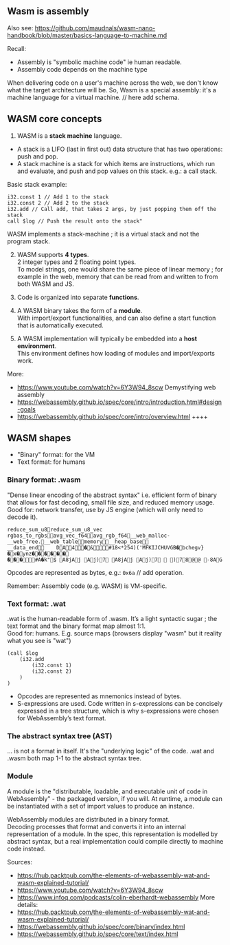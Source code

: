 ## Wasm is assembly

Also see: https://github.com/maudnals/wasm-nano-handbook/blob/master/basics-language-to-machine.md

Recall:
* Assembly is "symbolic machine code" ie human readable. 
* Assembly code depends on the machine type 

When delivering code on a user's machine across the web, we don't know what the target architecture will be. So, Wasm is a special assembly: it's a machine language for a virtual machine.
// here add schema. 



## WASM core concepts

1) WASM is a **stack machine** language.  
* A stack is a LIFO (last in first out) data structure that has two operations: push and pop.
* A stack machine is a stack for which items are instructions, which run and evaluate, and push and pop values on this stack. e.g.: a call stack.  

Basic stack example:
```wasm
i32.const 1 // Add 1 to the stack
i32.const 2 // Add 2 to the stack
i32.add // Call add, that takes 2 args, by just popping them off the stack
call $log // Push the result onto the stack"
``` 

WASM implements a stack-machine ; it is a virtual stack and not the program stack.

2) WASM supports **4 types**.   
2 integer types and 2 floating point types.  
To model strings, one would share the same piece of linear memory ; for example in the web, memory that can be read from and written to from both WASM and JS.  

3) Code is organized into separate **functions**.    

4) A WASM binary takes the form of a **module**.  
With import/export functionalities, and can also define a start function that is automatically executed. 

5) A WASM implementation will typically be embedded into a **host environment**.   
This environment defines how loading of modules and import/exports work. 

More:  
* https://www.youtube.com/watch?v=6Y3W94_8scw Demystifying web assembly
* https://webassembly.github.io/spec/core/intro/introduction.html#design-goals 
* https://webassembly.github.io/spec/core/intro/overview.html ++++  

## WASM shapes    

* "Binary" format: for the VM 
* Text format: for humans 

### Binary format: .wasm  

"Dense linear encoding of the abstract syntax" i.e. efficient form of binary that allows for fast decoding, small file size, and reduced memory usage.  
Good for: network transfer, use by JS engine (which will only need to decode it).

```wasm
reduce_sum_u8reduce_sum_u8_vec
rgbas_to_rgbsavg_vec_f64avg_rgb_f64__web_malloc-
__web_free.__web_tablememory__heap_base
__data_end	DA4�&#18<*254)('MFKIJCHUVGB�bchegv}�x�ynz������
���#A�k"$ A8jAj Aj)7 A8jAj Aj)7  )78@@ -8AG 
``` 
Opcodes are represented as bytes, e.g.:
`0x6a` // add operation. 

Remember: Assembly code (e.g. WASM) is VM-specific.

### Text format: .wat
.wat is the human-readable form of .wasm. It’s a light syntactic sugar ; the text format and the binary format map almost 1:1.  
Good for: humans. E.g. source maps (browsers display "wasm" but it reality what you see is "wat")
```
(call $log
	(i32.add
		(i32.const 1)
		(i32.const 2)
	)
)
```   
* Opcodes are represented as mnemonics instead of bytes.
* S-expressions are used. Code written in s-expressions can be concisely expressed in a tree structure, which is why s-expressions were chosen for WebAssembly’s text format.  


### The abstract syntax tree (AST)
... is not a format in itself.  It's the "underlying logic" of the code.
.wat and .wasm both map 1-1 to the abstract syntax tree.

### Module 
A module is the "distributable, loadable, and executable unit of code in WebAssembly" - the packaged version, if you will. 
At runtime, a module can be instantiated with a set of import values to produce an instance.

WebAssembly modules are distributed in a binary format.  
Decoding processes that format and converts it into an internal representation of a module.
In the spec, this representation is modelled by abstract syntax, but a real implementation could compile directly to machine code instead.


Sources:  
* https://hub.packtpub.com/the-elements-of-webassembly-wat-and-wasm-explained-tutorial/
* https://www.youtube.com/watch?v=6Y3W94_8scw  
* https://www.infoq.com/podcasts/colin-eberhardt-webassembly
More details: 
* https://hub.packtpub.com/the-elements-of-webassembly-wat-and-wasm-explained-tutorial/
* https://webassembly.github.io/spec/core/binary/index.html
* https://webassembly.github.io/spec/core/text/index.html
